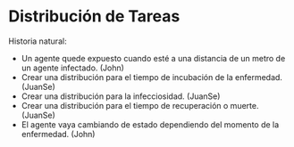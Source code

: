 # Distribución de Tareas
Historia natural:
- Un agente quede expuesto cuando esté a una distancia de un metro de un agente
  infectado. (John)
- Crear una distribución para el tiempo de incubación de la enfermedad. (JuanSe)
- Crear una distribución para la infecciosidad. (JuanSe)
- Crear una distribución para el tiempo de recuperación o muerte. (JuanSe)
- El agente vaya cambiando de estado dependiendo del momento de la enfermedad.
  (John)